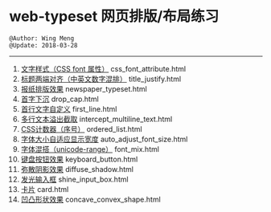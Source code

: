 # web-typeset 网页排版/布局练习
    @Author: Wing Meng
    @Update: 2018-03-28
---
1. [文字样式（CSS font 属性）](https://wingmeng.github.io/web-typeset/pages/css_font_attribute.html) css_font_attribute.html
1. [标题两端对齐（中英文数字混排）](https://wingmeng.github.io/web-typeset/pages/title_justify.html?20180328) title_justify.html
1. [报纸排版效果](https://wingmeng.github.io/web-typeset/pages/newspaper_typeset.html) newspaper_typeset.html
1. [首字下沉](https://wingmeng.github.io/web-typeset/pages/drop_cap.html) drop_cap.html
1. [首行文字自定义](https://wingmeng.github.io/web-typeset/pages/first_line.html) first_line.html
1. [多行文本溢出截取](https://wingmeng.github.io/web-typeset/pages/intercept_multiline_text.html) intercept_multiline_text.html
1. [CSS计数器（序号）](https://wingmeng.github.io/web-typeset/pages/ordered_list.html) ordered_list.html
1. [字体大小自适应显示宽度](https://wingmeng.github.io/web-typeset/pages/auto_adjust_font_size.html) auto_adjust_font_size.html
1. [字体混搭（unicode-range）](https://wingmeng.github.io/web-typeset/pages/font_mix.html) font_mix.html
1. [键盘按钮效果](https://wingmeng.github.io/web-typeset/pages/keyboard_button.html) keyboard_button.html
1. [弥散阴影效果](https://wingmeng.github.io/web-typeset/pages/diffuse_shadow.html) diffuse_shadow.html
1. [发光输入框](https://wingmeng.github.io/web-typeset/pages/shine_input_box.html) shine_input_box.html
1. [卡片](https://wingmeng.github.io/web-typeset/pages/card.html) card.html
1. [凹凸形状效果](https://wingmeng.github.io/web-typeset/pages/concave_convex_shape.html) concave_convex_shape.html
